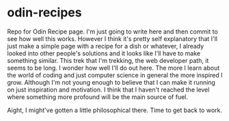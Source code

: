 # odin-recipes
Repo for Odin Recipe page.
I'm just going to write here and then commit to see how well this works.
However I think it's pretty self explanatory that I'll just make a simple page with a recipe for a dish or whatever, I already looked into other people's solutions and it looks like I'll have to make something similar.
This trek that I'm trekking, the web developer path, it seems to be long. I wonder how well I'll do out here.
The more I learn about the world of coding and just computer science in general the more inspired I grow. Although I'm not young enough to believe that I can make it running on just inspiration and motivation. I think that I haven't reached the level where something more profound will be the main source of fuel.

Aight, I might've gotten a little philosophical there. Time to get back to work.